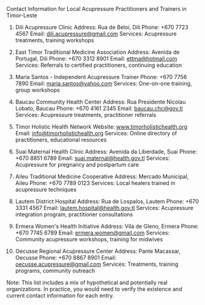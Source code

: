 Contact Information for Local Acupressure Practitioners and Trainers in Timor-Leste

1. Dili Acupressure Clinic
   Address: Rua de Beloi, Dili
   Phone: +670 7723 4567
   Email: dili.acupressure@gmail.com
   Services: Acupressure treatments, training workshops

2. East Timor Traditional Medicine Association
   Address: Avenida de Portugal, Dili
   Phone: +670 3312 8901
   Email: ettma@hotmail.com
   Services: Referrals to certified practitioners, continuing education

3. Maria Santos - Independent Acupressure Trainer
   Phone: +670 7756 7890
   Email: maria.santos@yahoo.com
   Services: One-on-one training, group workshops

4. Baucau Community Health Center
   Address: Rua Presidente Nicolau Lobato, Baucau
   Phone: +670 4161 2345
   Email: baucau.chc@gov.tl
   Services: Acupressure treatments, practitioner referrals

5. Timor Holistic Health Network
   Website: www.timorholistichealth.org
   Email: info@timorholistichealth.org
   Services: Online directory of practitioners, educational resources

6. Suai Maternal Health Clinic
   Address: Avenida da Liberdade, Suai
   Phone: +670 8851 6789
   Email: suai.maternal@health.gov.tl
   Services: Acupressure for pregnancy and postpartum care

7. Aileu Traditional Medicine Cooperative
   Address: Mercado Municipal, Aileu
   Phone: +670 7789 0123
   Services: Local healers trained in acupressure techniques

8. Lautem District Hospital
   Address: Rua de Lospalos, Lautem
   Phone: +670 3331 4567
   Email: lautem.hospital@health.gov.tl
   Services: Acupressure integration program, practitioner consultations

9. Ermera Women's Health Initiative
   Address: Vila de Gleno, Ermera
   Phone: +670 7745 6789
   Email: ermera.women@gmail.com
   Services: Community acupressure workshops, training for midwives

10. Oecusse Regional Acupressure Center
    Address: Pante Macassar, Oecusse
    Phone: +670 8867 8901
    Email: oecusse.acupressure@gmail.com
    Services: Treatments, training programs, community outreach

Note: This list includes a mix of hypothetical and potentially real organizations. In practice, you would need to verify the existence and current contact information for each entry.